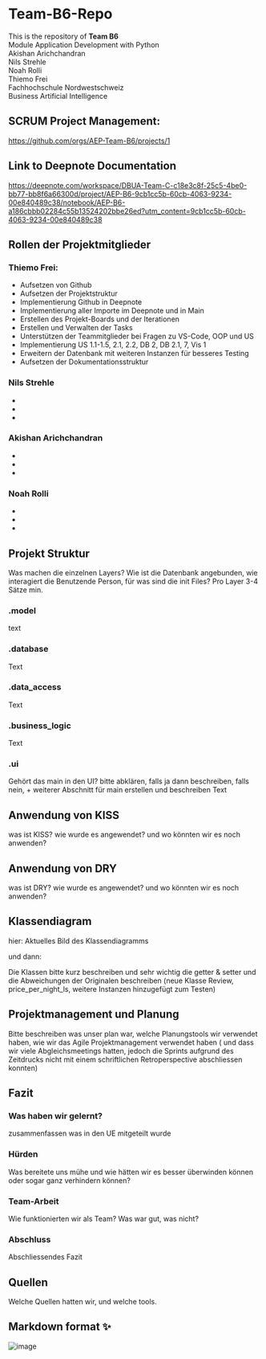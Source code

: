 # Team-B6-Repo  
This is the repository of **Team B6**  
Module Application Development with Python  
Akishan Arichchandran  
Nils Strehle  
Noah Rolli  
Thiemo Frei  
Fachhochschule Nordwestschweiz  
Business Artificial Intelligence  

## SCRUM Project Management:  
https://github.com/orgs/AEP-Team-B6/projects/1  

## Link to Deepnote Documentation  
https://deepnote.com/workspace/DBUA-Team-C-c18e3c8f-25c5-4be0-bb77-bb8f6a66300d/project/AEP-B6-9cb1cc5b-60cb-4063-9234-00e840489c38/notebook/AEP-B6-a186cbbb02284c55b13524202bbe26ed?utm_content=9cb1cc5b-60cb-4063-9234-00e840489c38  

## Rollen der Projektmitglieder
### Thiemo Frei:
* Aufsetzen von Github
* Aufsetzen der Projektstruktur
* Implementierung Github in Deepnote
* Implementierung aller Importe im Deepnote und in Main
* Erstellen des Projekt-Boards und der Iterationen
* Erstellen und Verwalten der Tasks
* Unterstützen der Teammitglieder bei Fragen zu VS-Code, OOP und US
* Implementierung US 1.1-1.5, 2.1, 2.2, DB 2, DB 2.1, 7, Vis 1
* Erweitern der Datenbank mit weiteren Instanzen für besseres Testing
* Aufsetzen der Dokumentationsstruktur

### Nils Strehle
* 
* 
* 

### Akishan Arichchandran 
* 
* 
* 

### Noah Rolli
* 
* 
* 


## Projekt Struktur
Was machen die einzelnen Layers? Wie ist die Datenbank angebunden, wie interagiert die Benutzende Person, für was sind die init Files?
Pro Layer 3-4 Sätze min.

### .model
text

### .database
Text

### .data_access
Text

### .business_logic
Text

### .ui
Gehört das main in den UI? bitte abklären, falls ja dann beschreiben, falls nein, + weiterer Abschnitt für main erstellen und beschreiben
Text


## Anwendung von KISS
was ist KISS? wie wurde es angewendet? und wo könnten wir es noch anwenden?


## Anwendung von DRY
was ist DRY? wie wurde es angewendet? und wo könnten wir es noch anwenden?


## Klassendiagram
hier: Aktuelles Bild des Klassendiagramms

und dann: 

Die Klassen bitte kurz beschreiben und sehr wichtig die getter & setter und die Abweichungen der Originalen beschreiben (neue Klasse Review, price_per_night_ls, weitere Instanzen hinzugefügt zum Testen)


## Projektmanagement und Planung
Bitte beschreiben was unser plan war, welche Planungstools wir verwendet haben, wie wir das Agile Projektmanagement verwendet haben ( und dass wir viele Abgleichsmeetings hatten, jedoch die Sprints aufgrund des Zeitdrucks nicht mit einem schriftlichen Retroperspective abschliessen konnten)

## Fazit
### Was haben wir gelernt?
zusammenfassen was in den UE mitgeteilt wurde

### Hürden
Was bereitete uns mühe und wie hätten wir es besser überwinden können oder sogar ganz verhindern können?

### Team-Arbeit
Wie funktionierten wir als Team? Was war gut, was nicht?

### Abschluss
Abschliessendes Fazit


## Quellen
Welche Quellen hatten wir, und welche tools.


## Markdown format ✨
![image](https://github.com/user-attachments/assets/7eb3af84-5c85-4b44-b3ef-2483faaf08df "Markdown Cheatsheet")